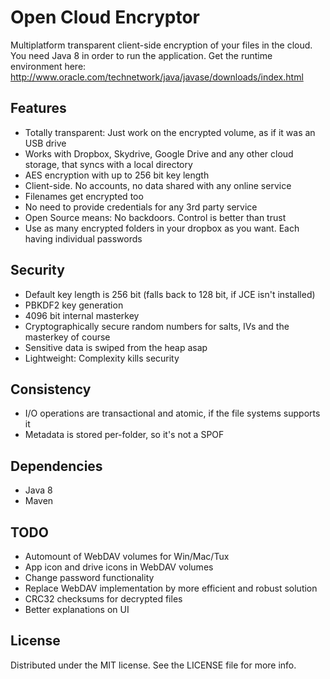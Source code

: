 Open Cloud Encryptor
====================

Multiplatform transparent client-side encryption of your files in the cloud. You need Java 8 in order to run the application. Get the runtime environment here: http://www.oracle.com/technetwork/java/javase/downloads/index.html

## Features
- Totally transparent: Just work on the encrypted volume, as if it was an USB drive
- Works with Dropbox, Skydrive, Google Drive and any other cloud storage, that syncs with a local directory
- AES encryption with up to 256 bit key length
- Client-side. No accounts, no data shared with any online service
- Filenames get encrypted too
- No need to provide credentials for any 3rd party service
- Open Source means: No backdoors. Control is better than trust
- Use as many encrypted folders in your dropbox as you want. Each having individual passwords

## Security
- Default key length is 256 bit (falls back to 128 bit, if JCE isn't installed)
- PBKDF2 key generation
- 4096 bit internal masterkey
- Cryptographically secure random numbers for salts, IVs and the masterkey of course
- Sensitive data is swiped from the heap asap
- Lightweight: Complexity kills security

## Consistency
- I/O operations are transactional and atomic, if the file systems supports it
- Metadata is stored per-folder, so it's not a SPOF

## Dependencies
- Java 8
- Maven

## TODO
- Automount of WebDAV volumes for Win/Mac/Tux
- App icon and drive icons in WebDAV volumes
- Change password functionality
- Replace WebDAV implementation by more efficient and robust solution
- CRC32 checksums for decrypted files
- Better explanations on UI

## License

Distributed under the MIT license. See the LICENSE file for more info.
